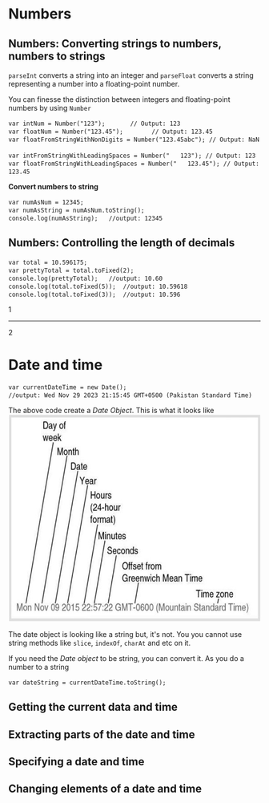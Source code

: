 # Numbers

## Numbers: Converting strings to numbers, numbers to strings

`parseInt` converts a string into an integer and `parseFloat` converts a string representing a number into a floating-point number.

You can finesse the distinction between integers and floating-point numbers by using `Number`

```
var intNum = Number("123");       // Output: 123
var floatNum = Number("123.45");        // Output: 123.45
var floatFromStringWithNonDigits = Number("123.45abc"); // Output: NaN

var intFromStringWithLeadingSpaces = Number("   123"); // Output: 123
var floatFromStringWithLeadingSpaces = Number("   123.45"); // Output: 123.45
```

**Convert numbers to string**
```
var numAsNum = 12345;
var numAsString = numAsNum.toString();
console.log(numAsString);   //output: 12345
```

## Numbers: Controlling the length of decimals

```
var total = 10.596175;
var prettyTotal = total.toFixed(2);
console.log(prettyTotal);   //output: 10.60
console.log(total.toFixed(5));  //output: 10.59618
console.log(total.toFixed(3));  //output: 10.596
```

1
<hr>
2

# Date and time

```
var currentDateTime = new Date();
//output: Wed Nov 29 2023 21:15:45 GMT+0500 (Pakistan Standard Time)
```

The above code create a *Date Object*. This is what it looks like
![JavaScript Date Object](resources/JS_date_object.jpg)

The date object is looking like a string but, it's not. You you cannot use string methods like `slice`, `indexOf`, `charAt` and etc on it.

If you need the *Date object* to be string, you can convert it. As you do a number to a string

```
var dateString = currentDateTime.toString();
```

## Getting the current data and time
## Extracting parts of the date and time
## Specifying a date and time
## Changing elements of a date and time
